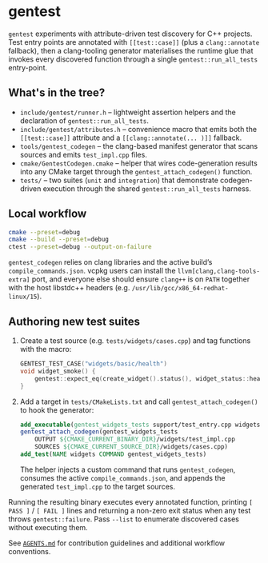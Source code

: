 # gentest

`gentest` experiments with attribute-driven test discovery for C++ projects. Test entry points are annotated with
`[[test::case]]` (plus a `clang::annotate` fallback), then a clang-tooling generator materialises the runtime glue that
invokes every discovered function through a single `gentest::run_all_tests` entry-point.

## What's in the tree?
- `include/gentest/runner.h` – lightweight assertion helpers and the declaration of `gentest::run_all_tests`.
- `include/gentest/attributes.h` – convenience macro that emits both the `[[test::case]]` attribute and a
  `[[clang::annotate(... )]]` fallback.
- `tools/gentest_codegen` – the clang-based manifest generator that scans sources and emits `test_impl.cpp` files.
- `cmake/GentestCodegen.cmake` – helper that wires code-generation results into any CMake target through the
  `gentest_attach_codegen()` function.
- `tests/` – two suites (`unit` and `integration`) that demonstrate codegen-driven execution through the shared
  `gentest::run_all_tests` harness.

## Local workflow
```bash
cmake --preset=debug
cmake --build --preset=debug
ctest --preset=debug --output-on-failure
```

`gentest_codegen` relies on clang libraries and the active build’s `compile_commands.json`. vcpkg users can install the
`llvm[clang,clang-tools-extra]` port, and everyone else should ensure `clang++` is on `PATH` together with the host
libstdc++ headers (e.g. `/usr/lib/gcc/x86_64-redhat-linux/15`).

## Authoring new test suites
1. Create a test source (e.g. `tests/widgets/cases.cpp`) and tag functions with the macro:
   ```c++
   GENTEST_TEST_CASE("widgets/basic/health")
   void widget_smoke() {
       gentest::expect_eq(create_widget().status(), widget_status::healthy);
   }
   ```
2. Add a target in `tests/CMakeLists.txt` and call `gentest_attach_codegen()` to hook the generator:
   ```cmake
   add_executable(gentest_widgets_tests support/test_entry.cpp widgets/cases.cpp)
   gentest_attach_codegen(gentest_widgets_tests
       OUTPUT ${CMAKE_CURRENT_BINARY_DIR}/widgets/test_impl.cpp
       SOURCES ${CMAKE_CURRENT_SOURCE_DIR}/widgets/cases.cpp)
   add_test(NAME widgets COMMAND gentest_widgets_tests)
   ```
   The helper injects a custom command that runs `gentest_codegen`, consumes the active `compile_commands.json`, and
   appends the generated `test_impl.cpp` to the target sources.

Running the resulting binary executes every annotated function, printing `[ PASS ]` / `[ FAIL ]` lines and returning a
non-zero exit status when any test throws `gentest::failure`. Pass `--list` to enumerate discovered cases without
executing them.

See [`AGENTS.md`](AGENTS.md) for contribution guidelines and additional workflow conventions.
